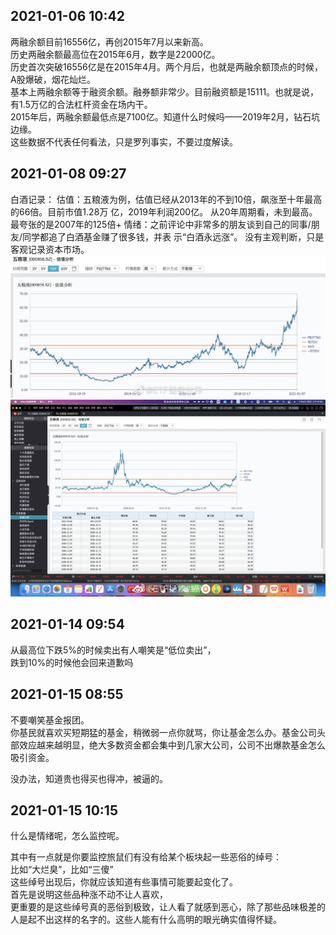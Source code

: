 ## 2021-01-06 10:42

两融余额目前16556亿，再创2015年7月以来新高。  
历史两融余额最高位在2015年6月，数字是22000亿。  
历史首次突破16556亿是在2015年4月。两个月后，也就是两融余额顶点的时候，A股爆破，烟花灿烂。  
基本上两融余额等于融资余额。融券额非常少。目前融资额是15111。也就是说，有1.5万亿的合法杠杆资金在场内干。  
2015年后，两融余额最低点是7100亿。知道什么时候吗——2019年2月，钻石坑边缘。  
这些数据不代表任何看法，只是罗列事实，不要过度解读。

##  2021-01-08 09:27 

白酒记录：
估值：五粮液为例，估值已经从2013年的不到10倍，飙涨至十年最高的66倍。目前市值1.28万
亿，2019年利润200亿。
从20年周期看，未到最高。最夸张的是2007年的125倍+
情绪：之前评论中非常多的朋友谈到自己的同事/朋友/同学都追了白酒基金赚了很多钱，并表
示“白酒永远涨”。
没有主观判断，只是客观记录资本市场。
![2021-01-08 09:27](image-4.png)
![2021-01-08 09:27](image-5.png)

## 2021-01-14 09:54

从最高位下跌5%的时候卖出有人嘲笑是“低位卖出”，  
跌到10%的时候他会回来道歉吗  

##  2021-01-15 08:55 

不要嘲笑基金报团。  
你基民就喜欢买短期猛的基金，稍微弱一点你就骂，你让基金怎么办。基金公司头部效应越来越明显，绝大多数资金都会集中到几家大公司，公司不出爆款基金怎么吸引资金。

没办法，知道贵也得买也得冲，被逼的。

##   2021-01-15 10:15

什么是情绪呢，怎么监控呢。  

其中有一点就是你要监控旅鼠们有没有给某个板块起一些恶俗的绰号：  
比如“大烂臭”，比如“三傻”  
这些绰号出现后，你就应该知道有些事情可能要起变化了。  
首先是说明这些品种涨不动不让人喜欢，  
更重要的是这些绰号真的恶俗到极致，让人看了就感到恶心，除了那些品味极差的人是起不出这样的名字的。这些人能有什么高明的眼光确实值得怀疑。  